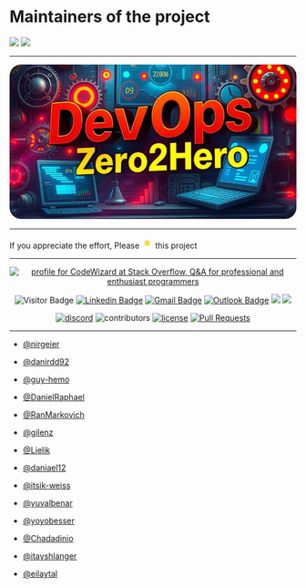 # Maintainers of the project

  <img src="https://img.shields.io/github/forks/nirgeier/DevOps-Zero2Hero?style=social">&nbsp;<img src="https://img.shields.io/github/stars/nirgeier/DevOps-Zero2Hero?style=social">

---

![](resources/images/cover-rounded.png)

---

If you appreciate the effort, Please <img src="https://raw.githubusercontent.com/nirgeier/labs-assets/main/assets/images/star.png" height="20px"> this project

---
<div align="center">
    <a href="https://stackoverflow.com/users/1755598/codewizard"><img src="https://stackoverflow.com/users/flair/1755598.png" height="50" alt="profile for CodeWizard at Stack Overflow, Q&amp;A for professional and enthusiast programmers" title="profile for CodeWizard at Stack Overflow, Q&amp;A for professional and enthusiast programmers"></a>
  
  ![Visitor Badge](https://visitor-badge.laobi.icu/badge?page_id=nirgeier)
  [![Linkedin Badge](https://img.shields.io/badge/-nirgeier-blue?style=flat&logo=Linkedin&logoColor=white&link=https://www.linkedin.com/in/nirgeier/)](https://www.linkedin.com/in/nirgeier/) 
  [![Gmail Badge](https://img.shields.io/badge/-nirgeier@gmail.com-fcc624?style=flat&logo=Gmail&logoColor=red&link=mailto:nirgeier@gmail.com)](mailto:nirgeier@gmail.com) [![Outlook Badge](https://img.shields.io/badge/-nirg@codewizard.co.il-fcc624?style=flat&logo=microsoftoutlook&logoColor=blue&link=mailto:nirg@codewizard.co.il)](mailto:nirg@codewizard.co.il) 
  <img src="https://img.shields.io/github/followers/nirgeier?style=social">
  <img src="https://img.shields.io/github/stars/nirgeier?style=social">
  
  <a href="https://discord.gg/U6xW23Ss"><img src="https://img.shields.io/badge/discord-7289da.svg?style=plastic&logo=discord" alt="discord" style="height: 20px;"></a>
  <img src="https://img.shields.io/github/contributors-anon/nirgeier/DevOps-Zero2Hero?color=yellow&style=plastic" alt="contributors" style="height: 20px;"></a>
  <a href="https://opensource.org/licenses/Apache-2.0"><img src="https://img.shields.io/badge/apache%202.0-blue.svg?style=plastic&label=license" alt="license" style="height: 20px;"></a>
  <a href="https://github.com/nirgeier/DevOps-Zero2Hero/pulls"><img src="https://img.shields.io/github/issues-pr/nirgeier/DevOps-Zero2Hero?style=plastic&logo=pr" alt="Pull Requests" style="height: 20px;"></a> 

</div>

---
- [@nirgeier](https://github.com/nirgeier)

- [@danirdd92](https://github.com/danirdd92)
- [@guy-hemo](https://github.com/guy-hemo)
- [@DanielRaphael](https://github.com/DanielRaphael1)
- [@RanMarkovich](https://github.com/RanMarkovich)
- [@gilenz](https://github.com/gilenz)
- [@Lielik](https://github.com/Lielik)
- [@daniael12](https://github.com/daniael12)
- [@itsik-weiss](https://github.com/itsik-weiss)
- [@yuvalbenar](https://github.com/yuvalbenar)
- [@yoyobesser](https://github.com/yoyobesser)
- [@Chadadinio](https://github.com/Chadadinio)
- [@itayshlanger](https://github.com/itayshlanger)
- [@eilaytal](https://github.com/eilaytal)